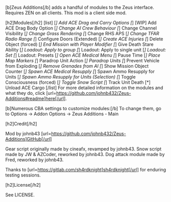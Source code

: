 [b]Zeus Additions[/b] adds a handful of modules to the Zeus interface. Requires ZEN on all clients. This mod is a client side mod.

[h2]Modules[/h2]
[list]
[*] Add ACE Drag and Carry Options
[*] [WIP] Add ACE Drag Body Option
[*] Change AI Crew Behaviour
[*] Change Channel Visibility
[*] Change Grass Rendering
[*] Change RHS APS
[*] Change TFAR Radio Range
[*] Configure Doors (Extended)
[*] Create ACE Injuries
[*] Delete Object (forced)
[*] End Mission with Player Modifier
[*] Give Death Stare Ability
[*] Loadout: Apply to group
[*] Loadout: Apply to single unit
[*] Loadout: Set
[*] Loadout: Presets
[*] Open ACE Medical Menu
[*] Pause Time
[*] Place Map Markers
[*] Paradrop Unit Action
[*] Paradrop Units
[*] Prevent Vehicle from Exploding
[*] Remove Grenades from AI
[*] Show Mission Object Counter
[*] Spawn ACE Medical Resupply
[*] Spawn Ammo Resupply for Units
[*] Spawn Ammo Resupply for Units (Selection)
[*] Toggle Consciousness (forced)
[*] Toggle Snow Script
[*] Track Unit Death
[*] Unload ACE Cargo
[/list]
For more detailed information on the modules and what they do, click [url=https://github.com/johnb432/Zeus-Additions#readme]here[/url].

[b]Numerous CBA settings to customize modules:[/b] To change them, go to Options -> Addon Options -> Zeus Additions - Main

[h2]Credit[/h2]

Mod by johnb43
[url=https://github.com/johnb432/Zeus-Additions]GitHub[/url]

Gear script originally made by cineafx, revamped by johnb43.
Snow script made by JW & AZCoder, reworked by johnb43.
Dog attack module made by Fred, reworked by johnb43.

Thanks to [url=https://gitlab.com/sh4rdknight]sh4rdknight[/url] for enduring testing sessions.

[h2]License[/h2]

See LICENSE.
